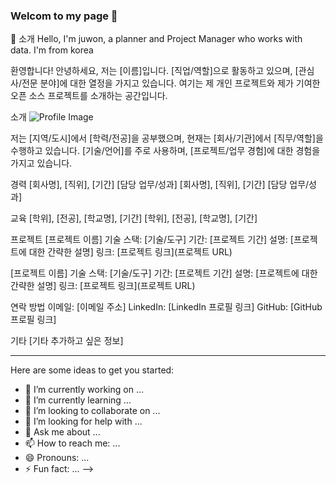 ### Welcom to my page 👋

🌱 소개
Hello, I'm  juwon, a planner and Project Manager who works with data.
I'm from korea

환영합니다! 
안녕하세요, 저는 [이름]입니다. [직업/역할]으로 활동하고 있으며, [관심사/전문 분야]에 대한 열정을 가지고 있습니다. 여기는 제 개인 프로젝트와 제가 기여한 오픈 소스 프로젝트를 소개하는 공간입니다.

 소개
![Profile Image](URL_TO_YOUR_PROFILE_IMAGE)

저는 [지역/도시]에서 [학력/전공]을 공부했으며, 현재는 [회사/기관]에서 [직무/역할]을 수행하고 있습니다. [기술/언어]를 주로 사용하며, [프로젝트/업무 경험]에 대한 경험을 가지고 있습니다.

 경력
[회사명], [직위], [기간]
[담당 업무/성과]
[회사명], [직위], [기간]
[담당 업무/성과]

 교육
[학위], [전공], [학교명], [기간]
[학위], [전공], [학교명], [기간]

 프로젝트
[프로젝트 이름]
기술 스택: [기술/도구]
기간: [프로젝트 기간]
설명: [프로젝트에 대한 간략한 설명]
링크: [프로젝트 링크](프로젝트 URL)

[프로젝트 이름]
기술 스택: [기술/도구]
기간: [프로젝트 기간]
설명: [프로젝트에 대한 간략한 설명]
링크: [프로젝트 링크](프로젝트 URL)

 연락 방법
이메일: [이메일 주소]
LinkedIn: [LinkedIn 프로필 링크]
GitHub: [GitHub 프로필 링크]

 기타
[기타 추가하고 싶은 정보]

---
Here are some ideas to get you started:

- 🔭 I’m currently working on ...
- 🌱 I’m currently learning ...
- 👯 I’m looking to collaborate on ...
- 🤔 I’m looking for help with ...
- 💬 Ask me about ...
- 📫 How to reach me: ...
- 😄 Pronouns: ...
- ⚡ Fun fact: ...
-->
